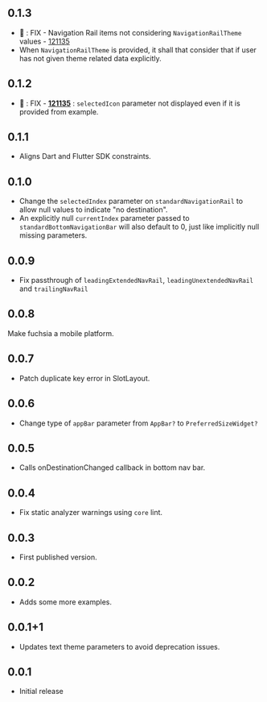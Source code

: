 ## 0.1.3

* 🐛 : FIX - Navigation Rail items not considering `NavigationRailTheme` values - [121135](https://github.com/flutter/flutter/issues/121135)
* When `NavigationRailTheme` is provided, it shall that consider that if user has not given theme related data explicitly.

## 0.1.2

* 🐛 : FIX - [**121135**](https://github.com/flutter/flutter/issues/121135) : `selectedIcon` parameter not displayed even if it is provided from example.

## 0.1.1

* Aligns Dart and Flutter SDK constraints.

## 0.1.0

* Change the `selectedIndex` parameter on `standardNavigationRail` to allow null values to indicate "no destination".
* An explicitly null `currentIndex` parameter passed to `standardBottomNavigationBar` will also default to 0, just like implicitly null missing parameters.

## 0.0.9

* Fix passthrough of `leadingExtendedNavRail`, `leadingUnextendedNavRail` and `trailingNavRail`

## 0.0.8

Make fuchsia a mobile platform.

## 0.0.7

* Patch duplicate key error in SlotLayout.

## 0.0.6

* Change type of `appBar` parameter from `AppBar?` to `PreferredSizeWidget?`

## 0.0.5

* Calls onDestinationChanged callback in bottom nav bar.

## 0.0.4

* Fix static analyzer warnings using `core` lint.

## 0.0.3

* First published version.

## 0.0.2

* Adds some more examples.

## 0.0.1+1

* Updates text theme parameters to avoid deprecation issues.

## 0.0.1

* Initial release
